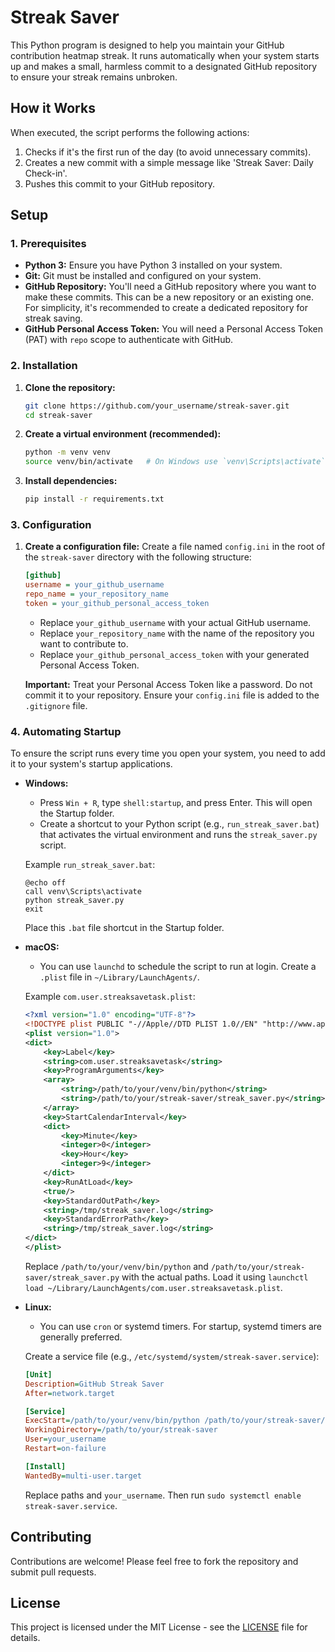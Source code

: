 # Streak Saver

This Python program is designed to help you maintain your GitHub contribution heatmap streak. It runs automatically when your system starts up and makes a small, harmless commit to a designated GitHub repository to ensure your streak remains unbroken.

## How it Works

When executed, the script performs the following actions:

1.  Checks if it's the first run of the day (to avoid unnecessary commits).
2.  Creates a new commit with a simple message like 'Streak Saver: Daily Check-in'.
3.  Pushes this commit to your GitHub repository.

## Setup

### 1. Prerequisites

*   **Python 3:** Ensure you have Python 3 installed on your system.
*   **Git:** Git must be installed and configured on your system.
*   **GitHub Repository:** You'll need a GitHub repository where you want to make these commits. This can be a new repository or an existing one. For simplicity, it's recommended to create a dedicated repository for streak saving.
*   **GitHub Personal Access Token:** You will need a Personal Access Token (PAT) with `repo` scope to authenticate with GitHub.

### 2. Installation

1.  **Clone the repository:**
    ```bash
    git clone https://github.com/your_username/streak-saver.git
    cd streak-saver
    ```

2.  **Create a virtual environment (recommended):**
    ```bash
    python -m venv venv
    source venv/bin/activate   # On Windows use `venv\Scripts\activate`
    ```

3.  **Install dependencies:**
    ```bash
    pip install -r requirements.txt
    ```

### 3. Configuration

1.  **Create a configuration file:** Create a file named `config.ini` in the root of the `streak-saver` directory with the following structure:

    ```ini
    [github]
    username = your_github_username
    repo_name = your_repository_name
    token = your_github_personal_access_token
    ```

    *   Replace `your_github_username` with your actual GitHub username.
    *   Replace `your_repository_name` with the name of the repository you want to contribute to.
    *   Replace `your_github_personal_access_token` with your generated Personal Access Token.

    **Important:** Treat your Personal Access Token like a password. Do not commit it to your repository. Ensure your `config.ini` file is added to the `.gitignore` file.

### 4. Automating Startup

To ensure the script runs every time you open your system, you need to add it to your system's startup applications.

*   **Windows:**
    *   Press `Win + R`, type `shell:startup`, and press Enter. This will open the Startup folder.
    *   Create a shortcut to your Python script (e.g., `run_streak_saver.bat`) that activates the virtual environment and runs the `streak_saver.py` script.

    Example `run_streak_saver.bat`:
    ```batch
    @echo off
    call venv\Scripts\activate
    python streak_saver.py
    exit
    ```
    Place this `.bat` file shortcut in the Startup folder.

*   **macOS:**
    *   You can use `launchd` to schedule the script to run at login. Create a `.plist` file in `~/Library/LaunchAgents/`.

    Example `com.user.streaksavetask.plist`:
    ```xml
    <?xml version="1.0" encoding="UTF-8"?>
    <!DOCTYPE plist PUBLIC "-//Apple//DTD PLIST 1.0//EN" "http://www.apple.com/DTDs/PropertyList-1.0.dtd">
    <plist version="1.0">
    <dict>
        <key>Label</key>
        <string>com.user.streaksavetask</string>
        <key>ProgramArguments</key>
        <array>
            <string>/path/to/your/venv/bin/python</string>
            <string>/path/to/your/streak-saver/streak_saver.py</string>
        </array>
        <key>StartCalendarInterval</key>
        <dict>
            <key>Minute</key>
            <integer>0</integer>
            <key>Hour</key>
            <integer>9</integer>
        </dict>
        <key>RunAtLoad</key>
        <true/>
        <key>StandardOutPath</key>
        <string>/tmp/streak_saver.log</string>
        <key>StandardErrorPath</key>
        <string>/tmp/streak_saver.log</string>
    </dict>
    </plist>
    ```
    Replace `/path/to/your/venv/bin/python` and `/path/to/your/streak-saver/streak_saver.py` with the actual paths. Load it using `launchctl load ~/Library/LaunchAgents/com.user.streaksavetask.plist`.

*   **Linux:**
    *   You can use `cron` or systemd timers. For startup, systemd timers are generally preferred.

    Create a service file (e.g., `/etc/systemd/system/streak-saver.service`):
    ```ini
    [Unit]
    Description=GitHub Streak Saver
    After=network.target

    [Service]
    ExecStart=/path/to/your/venv/bin/python /path/to/your/streak-saver/streak_saver.py
    WorkingDirectory=/path/to/your/streak-saver
    User=your_username
    Restart=on-failure

    [Install]
    WantedBy=multi-user.target
    ```
    Replace paths and `your_username`. Then run `sudo systemctl enable streak-saver.service`.

## Contributing

Contributions are welcome! Please feel free to fork the repository and submit pull requests.

## License

This project is licensed under the MIT License - see the [LICENSE](LICENSE) file for details.
